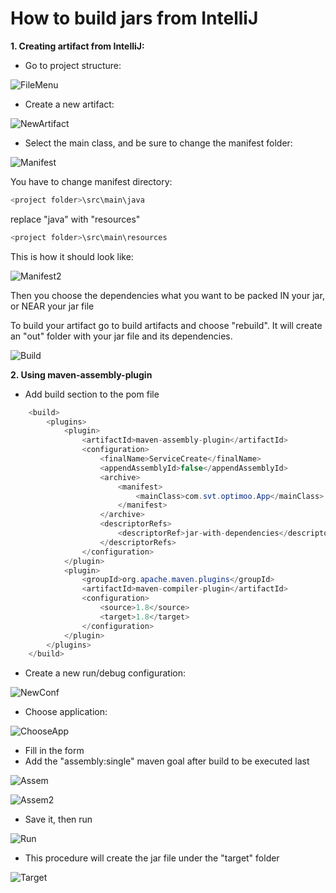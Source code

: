 # How to build jars from IntelliJ

**1. Creating artifact from IntelliJ:**

+ Go to project structure:

![FileMenu](https://github.com/a11exe/job4j/blob/master/build_jars/ItelliJProjectStruct.png)

+ Create a new artifact:

![NewArtifact](https://github.com/a11exe/job4j/blob/master/build_jars/ItelliJNewArtifact.png)

+ Select the main class, and be sure to change the manifest folder:

![Manifest](https://github.com/a11exe/job4j/blob/master/build_jars/IntelliJManifest.png)

You have to change manifest directory:
```java
<project folder>\src\main\java
``` 
replace "java" with "resources"
```java
<project folder>\src\main\resources
```
This is how it should look like:

![Manifest2](https://github.com/a11exe/job4j/blob/master/build_jars/IntelljManifest2.png)

Then you choose the dependencies what you want to be packed IN your jar, or NEAR your jar file

To build your artifact go to build artifacts and choose "rebuild". It will create an "out" folder with your jar file and its dependencies.

![Build](https://github.com/a11exe/job4j/blob/master/build_jars/IntelljBuildArtifact.png)

**2. Using maven-assembly-plugin**

+ Add build section to the pom file

```java
    <build>
        <plugins>
            <plugin>
                <artifactId>maven-assembly-plugin</artifactId>
                <configuration>
                    <finalName>ServiceCreate</finalName>
                    <appendAssemblyId>false</appendAssemblyId>
                    <archive>
                        <manifest>
                            <mainClass>com.svt.optimoo.App</mainClass>
                        </manifest>
                    </archive>
                    <descriptorRefs>
                        <descriptorRef>jar-with-dependencies</descriptorRef>
                    </descriptorRefs>
                </configuration>
            </plugin>
            <plugin>
                <groupId>org.apache.maven.plugins</groupId>
                <artifactId>maven-compiler-plugin</artifactId>
                <configuration>
                    <source>1.8</source>
                    <target>1.8</target>
                </configuration>
            </plugin>
        </plugins>
    </build>
```

+ Create a new run/debug configuration:

![NewConf](https://github.com/a11exe/job4j/blob/master/build_jars/IntelljiEditConf.png)

+ Choose application:

![ChooseApp](https://github.com/a11exe/job4j/blob/master/build_jars/IntelljiApp.png)

+ Fill in the form
+ Add the "assembly:single" maven goal after build to be executed last

![Assem](https://github.com/a11exe/job4j/blob/master/build_jars/IntellijAssemb.png)

![Assem2](https://github.com/a11exe/job4j/blob/master/build_jars/IntelljiAssemb2.png)

+ Save it, then run

![Run](https://github.com/a11exe/job4j/blob/master/build_jars/IntelljiRun.png)

+ This procedure will create the jar file under the "target" folder

![Target](https://github.com/a11exe/job4j/blob/master/build_jars/IntelljTarger.png)



